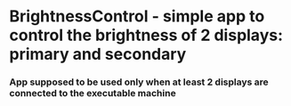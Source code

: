 # BrightnessControl - simple app to control the brightness of 2 displays: primary and secondary
### App supposed to be used only when at least 2 displays are connected to the executable machine